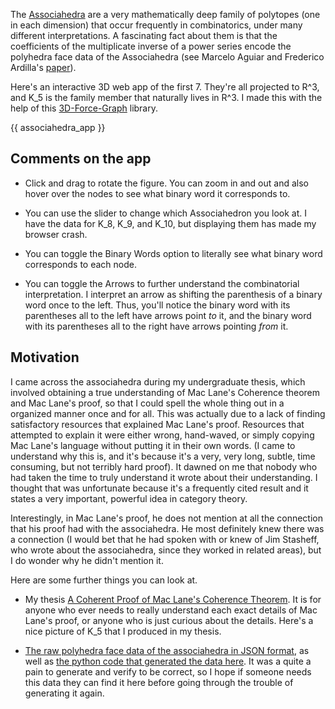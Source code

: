 <!-- title: Associahedra -->
<!-- date: 2021-08-25 -->
<!-- css: associahedron.css -->
<!-- render: yes -->
<!-- src: https://unpkg.com/three -->
<!-- src: https://unpkg.com/dat.gui@0.7.7/build/dat.gui.js -->
<!-- src: https://unpkg.com/3d-force-graph -->
<!-- preview_img: /math/associahedron/imgs/assoc_1.png -->


The [Associahedra](https://en.wikipedia.org/wiki/Associahedron) are a very mathematically deep family of polytopes (one in each dimension) that occur frequently in combinatorics, under many different interpretations. A fascinating fact about them is that the coefficients of the multiplicate inverse of a power series encode the polyhedra face data of the Associahedra (see Marcelo Aguiar and Frederico Ardilla's [paper](https://arxiv.org/abs/1709.07504)).

Here's an interactive 3D web app of the first 7. They're all projected to R^3, and K_5 is the family member that naturally lives in R^3. I made this with the help of this [3D-Force-Graph](https://github.com/vasturiano/3d-force-graph) library.

{{ associahedra_app }}

## Comments on the app
* Click and drag to rotate the figure. You can zoom in and out and also hover over the nodes to see what binary word it corresponds to. 

* You can use the slider to change which Associahedron you look at. I have the data for K_8, K_9, and K_10, but displaying them has made my browser crash.

* You can toggle the Binary Words option to literally see what binary word corresponds to each node.

* You can toggle the Arrows to further understand the combinatorial interpretation. I interpret an arrow as shifting the parenthesis of a binary word once to the left. Thus, you'll notice the binary word with its parentheses all to the left have arrows point *to* it, and the binary word with its parentheses all to the right have arrows pointing *from* it. 


## Motivation
I came across the associahedra during my undergraduate thesis, which involved obtaining a true understanding of Mac Lane's Coherence theorem and Mac Lane's proof, so that I could spell the whole thing out in a organized manner once and for all. This was actually due to a lack of finding satisfactory resources that explained Mac Lane's proof. Resources that attempted to explain it were either wrong, hand-waved, or simply copying Mac Lane's language without putting it in their own words. (I came to understand why this is, and it's because it's a very, very long, subtle, time consuming, but not terribly hard proof). It dawned on me that nobody who had taken the time to truly understand it wrote about their understanding. I thought that was unfortunate because it's a frequently cited result and it states a very important, powerful idea in category theory. 

Interestingly, in Mac Lane's proof, he does not mention at all the connection that his proof had with the associahedra. He most definitely knew there was a connection (I would bet that he had spoken with or knew of Jim Stasheff, who wrote about the associahedra, since they worked in related areas), but I do wonder why he didn't mention it.

Here are some further things you can look at.

* My thesis [A Coherent Proof of Mac Lane's Coherence Theorem](https://scholarship.claremont.edu/hmc_theses/243/). It is for anyone who ever needs to really understand each exact details of Mac Lane's proof, or anyone who is just curious about the details. Here's a nice picture of K_5 that I produced in my thesis.

* [The raw polyhedra face data of the associahedra in JSON format](), as well as [the python code that generated the data here](). It was a quite a pain to generate and verify to be correct, so I hope if someone needs this data they can find it here before going through the trouble of generating it again.
